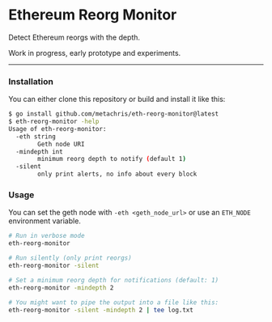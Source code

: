 # Ethereum Reorg Monitor

Detect Ethereum reorgs with the depth.

Work in progress, early prototype and experiments.

---

### Installation

You can either clone this repository or build and install it like this:

```bash
$ go install github.com/metachris/eth-reorg-monitor@latest
$ eth-reorg-monitor -help
Usage of eth-reorg-monitor:
  -eth string
    	Geth node URI
  -mindepth int
    	minimum reorg depth to notify (default 1)
  -silent
    	only print alerts, no info about every block
```

### Usage

You can set the geth node with `-eth <geth_node_url>` or use an `ETH_NODE` environment variable.

```bash
# Run in verbose mode
eth-reorg-monitor

# Run silently (only print reorgs)
eth-reorg-monitor -silent

# Set a minimum reorg depth for notifications (default: 1)
eth-reorg-monitor -mindepth 2

# You might want to pipe the output into a file like this:
eth-reorg-monitor -silent -mindepth 2 | tee log.txt
```
